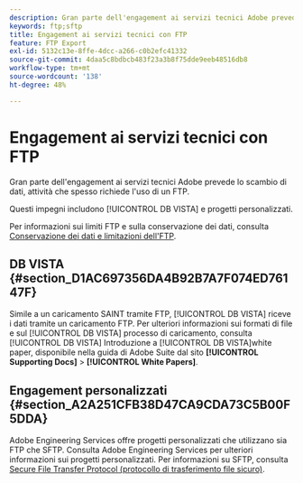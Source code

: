 ```yaml
---
description: Gran parte dell'engagement ai servizi tecnici Adobe prevede lo scambio di dati, attività che spesso richiede l'uso di un FTP.
keywords: ftp;sftp
title: Engagement ai servizi tecnici con FTP
feature: FTP Export
exl-id: 5132c13e-8ffe-4dcc-a266-c0b2efc41332
source-git-commit: 4daa5c8bdbcb483f23a3b8f75dde9eeb48516db8
workflow-type: tm+mt
source-wordcount: '138'
ht-degree: 48%

---
```


# Engagement ai servizi tecnici con FTP

Gran parte dell&#39;engagement ai servizi tecnici Adobe prevede lo scambio di dati, attività che spesso richiede l&#39;uso di un FTP. 

Questi impegni includono [!UICONTROL DB VISTA] e progetti personalizzati.

Per informazioni sui limiti FTP e sulla conservazione dei dati, consulta [Conservazione dei dati e limitazioni dell&#39;FTP](/help/export/ftp-and-sftp/ftp-limits.md).

## DB VISTA {#section_D1AC697356DA4B92B7A7F074ED76147F}

Simile a un caricamento SAINT tramite FTP, [!UICONTROL DB VISTA] riceve i dati tramite un caricamento FTP. Per ulteriori informazioni sui formati di file e sul [!UICONTROL DB VISTA] processo di caricamento, consulta [!UICONTROL DB VISTA] Introduzione a [!UICONTROL DB VISTA]white paper, disponibile nella guida di Adobe Suite dal sito **[!UICONTROL Supporting Docs]** > **[!UICONTROL White Papers]**.

## Engagement personalizzati {#section_A2A251CFB38D47CA9CDA73C5B00F5DDA}

Adobe Engineering Services offre progetti personalizzati che utilizzano sia FTP che SFTP. Consulta Adobe Engineering Services per ulteriori informazioni sui progetti personalizzati. Per informazioni su SFTP, consulta [Secure File Transfer Protocol (protocollo di trasferimento file sicuro)](/help/export/ftp-and-sftp/c-sftp/ftp-sftp.md).
